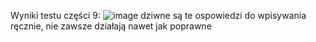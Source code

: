 Wyniki testu części 9:
![image](https://github.com/user-attachments/assets/4fa90083-60a9-486c-99b6-a88ee3cc95f0)
dziwne są te ospowiedzi do wpisywania ręcznie, nie zawsze działają nawet jak poprawne

